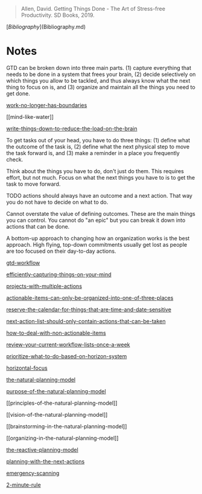 > Allen, David. Getting Things Done - The Art of Stress-free Productivity. SD Books, 2019.

[$Bibliography]($Bibliography.md)

# Notes

GTD can be broken down into three main parts. (1) capture everything that needs to be done in a system that frees your brain, (2) decide selectively on which things you allow to be tackled, and thus always know what the next thing to focus on is, and (3) organize and maintain all the things you need to get done.

[work-no-longer-has-boundaries](work-no-longer-has-boundaries.md)

[[mind-like-water]]

[write-things-down-to-reduce-the-load-on-the-brain](write-things-down-to-reduce-the-load-on-the-brain.md)

To get tasks out of your head, you have to do three things: (1) define what the outcome of the task is, (2) define what the next physical step to move the task forward is, and (3) make a reminder in a place you frequently check.

Think about the things you have to do, don't just do them. This requires effort, but not much. Focus on what the next things you have to is to get the task to move forward.

TODO actions should always have an outcome and a next action. That way you do not have to decide on what to do.

Cannot overstate the value of defining outcomes. These are the main things you can control. You cannot do "an epic" but you can break it down into actions that can be done.

A bottom-up approach to changing how an organization works is the best approach. High flying, top-down commitments usually get lost as people are too focused on their day-to-day actions.

[gtd-workflow](gtd-workflow.md)

[efficiently-capturing-things-on-your-mind](efficiently-capturing-things-on-your-mind.md)

[projects-with-multiple-actions](projects-with-multiple-actions.md)

[actionable-items-can-only-be-organized-into-one-of-three-places](actionable-items-can-only-be-organized-into-one-of-three-places.md)

[reserve-the-calendar-for-things-that-are-time-and-date-sensitive](reserve-the-calendar-for-things-that-are-time-and-date-sensitive.md)

[next-action-list-should-only-contain-actions-that-can-be-taken](next-action-list-should-only-contain-actions-that-can-be-taken.md)

[how-to-deal-with-non-actionable-items](how-to-deal-with-non-actionable-items.md)

[review-your-current-workflow-lists-once-a-week](review-your-current-workflow-lists-once-a-week.md)

[prioritize-what-to-do-based-on-horizon-system](prioritize-what-to-do-based-on-horizon-system.md)

[horizontal-focus](horizontal-focus.md)

[the-natural-planning-model](the-natural-planning-model.md)

[purpose-of-the-natural-planning-model](purpose-of-the-natural-planning-model.md)

[[principles-of-the-natural-planning-model]]

[[vision-of-the-natural-planning-model]]

[[brainstorming-in-the-natural-planning-model]]

[[organizing-in-the-natural-planning-model]]

[the-reactive-planning-model](the-reactive-planning-model.md)

[planning-with-the-next-actions](planning-with-the-next-actions.md)

[emergency-scanning](emergency-scanning.md)

[2-minute-rule](2-minute-rule.md)

